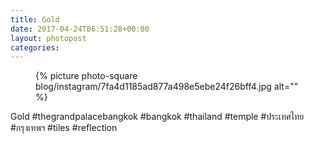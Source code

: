 ```yaml
---
title: Gold
date: 2017-04-24T06:51:28+00:00
layout: photopost
categories:
---
```


<figure class="photo photo--square">
  {% picture photo-square blog/instagram/7fa4d1185ad877a498e5ebe24f26bff4.jpg alt="" %}
</figure>

Gold
#thegrandpalacebangkok #bangkok #thailand #temple #ประเทศไทย #กรุงเทพฯ #tiles #reflection
